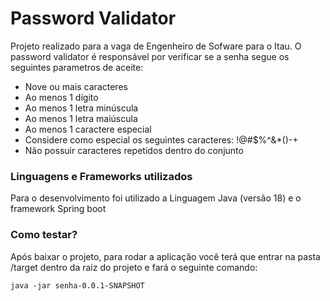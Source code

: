 # Password Validator

Projeto realizado para a vaga de Engenheiro de Sofware para o Itau. O password validator é responsável por verificar se a senha segue os seguintes parametros de aceite:

- Nove ou mais caracteres
- Ao menos 1 dígito
- Ao menos 1 letra minúscula
- Ao menos 1 letra maiúscula
- Ao menos 1 caractere especial
- Considere como especial os seguintes caracteres: !@#$%^&*()-+
- Não possuir caracteres repetidos dentro do conjunto

### Linguagens e Frameworks utilizados

Para o desenvolvimento foi utilizado a Linguagem Java (versão 18) e o framework Spring boot

### Como testar?

Após baixar o projeto, para rodar a aplicação você terá que entrar na pasta /target dentro da raiz do projeto e fará o seguinte comando:

`java -jar senha-0.0.1-SNAPSHOT`
